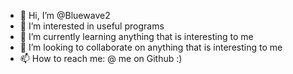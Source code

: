 - 👋 Hi, I’m @Bluewave2
- 👀 I’m interested in useful programs
- 🌱 I’m currently learning anything that is interesting to me
- 💞️ I’m looking to collaborate on anything that is interesting to me
- 📫 How to reach me: @ me on Github :)

<!---
Bluewave2/Bluewave2 is a ✨ special ✨ repository because its `README.md` (this file) appears on your GitHub profile.
You can click the Preview link to take a look at your changes.
--->
